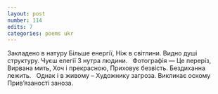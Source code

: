 ```yaml
---
layout: post
number: 114
edits: 7
categories: poems ukr
---
```


Закладено в натуру
Більше енергії, 
Ніж в світлини. 
Видно душі структуру. 
Чуєш елегії 
З нутра людини. 
 
Фотографія — 
Це переріз,
Вирвана мить,
Хоч і прекрасною, 
Приховує безвість.
Бездиханна лежить.
 
Однак і в живому – 
Художнику загроза.
Викликає оскому
Прив’язаності заноза. 
